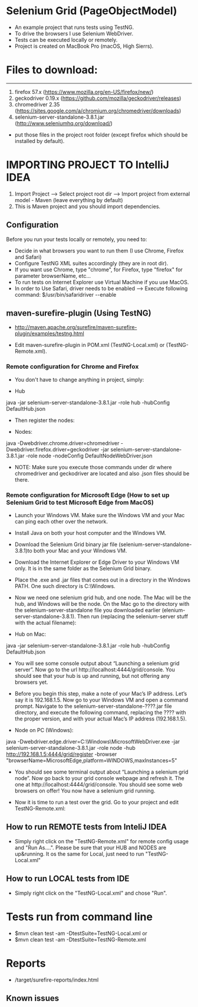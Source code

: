 # Selenium Grid (PageObjectModel)

- An example project that runs tests using TestNG.
- To drive the browsers I use Selenium WebDriver.
- Tests can be executed locally or remotely.
- Project is created on MacBook Pro (macOS, High Sierrs).

# Files to download:
*****************************
1. firefox 57.x (https://www.mozilla.org/en-US/firefox/new/)
2. geckodriver 0.19.x (https://github.com/mozilla/geckodriver/releases)
3. chromedriver 2.35 (https://sites.google.com/a/chromium.org/chromedriver/downloads)
3. selenium-server-standalone-3.8.1.jar (http://www.seleniumhq.org/download/)

- put those files in the project root folder (except firefox which should be installed by default). 

# IMPORTING PROJECT TO IntelliJ IDEA
1. Import Project --> Select project root dir --> Import project from external model - Maven (leave everything by default)
2. This is Maven project and you should import dependencies.

## Configuration
Before you run your tests locally or remotely, you need to:

* Decide in what browsers you want to run them (I use Chrome, Firefox and Safari) 
* Configure TestNG XML suites accordingly (they are in root dir).
* If you want use Chrome, type "chrome", for Firefox, type "firefox" for parameter browserName, etc...
* To run tests on Internet Explorer use Virtual Machine if you use MacOS.
* In order to Use Safari, driver needs to be enabled --> Execute following command:
  $/usr/bin/safaridriver --enable

## maven-surefire-plugin (Using TestNG)
- http://maven.apache.org/surefire/maven-surefire-plugin/examples/testng.html
* Edit maven-surefire-plugin in POM.xml (<suiteXmlFile>TestNG-Local.xml</suiteXmlFile>) or (<suiteXmlFile>TestNG-Remote.xml</suiteXmlFile>).


### Remote configuration for Chrome and Firefox
- You don't have to change anything in project, simply:

- Hub

java -jar selenium-server-standalone-3.8.1.jar -role hub -hubConfig DefaultHub.json

- Then register the nodes:

- Nodes:

java -Dwebdriver.chrome.driver=chromedriver -Dwebdriver.firefox.driver=geckodriver -jar selenium-server-standalone-3.8.1.jar -role node -nodeConfig DefaultNodeWebDriver.json

- NOTE: Make sure you execute those commands under dir where chromedriver and geckodriver are located and also .json files should be there.


### Remote configuration for Microsoft Edge (How to set up Selenium Grid to test Microsoft Edge from MacOS)
- Launch your Windows VM. Make sure the Windows VM and your Mac can ping each other over the network.
- Install Java on both your host computer and the Windows VM.
- Download the Selenium Grid binary jar file (selenium-server-standalone-3.8.1)to both your Mac and your Windows VM. 
- Download the Internet Explorer or Edge Driver to your Windows VM only. It is in the same folder as the Selenium Grid binary.
- Place the .exe and .jar files that comes out in a directory in the Windows PATH. One such directory is C:\Windows\.
- Now we need one selenium grid hub, and one node. The Mac will be the hub, and Windows will be the node. 
  On the Mac go to the directory with the selenium-server-standalone file you downloaded earlier (elenium-server-standalone-3.8.1).
  Then run (replacing the selenium-server stuff with the actual filename):

- Hub on Mac:

java -jar selenium-server-standalone-3.8.1.jar -role hub -hubConfig DefaultHub.json

- You will see some console output about “Launching a selenium grid server”. Now go to the url http://localhost:4444/grid/console. You should see that your hub is up and running, but not offering any browsers yet.

- Before you begin this step, make a note of your Mac’s IP address. Let’s say it is 192.168.1.5. 
  Now go to your Windows VM and open a command prompt. Navigate to the selenium-server-standalone-????.jar file directory, and execute the following command, replacing the ???? with the proper version, and  with your actual Mac’s IP address (192.168.1.5).

- Node on PC (Windows):

java -Dwebdriver.edge.driver=C:\Windows\MicrosoftWebDriver.exe -jar selenium-server-standalone-3.8.1.jar -role node -hub http://192.168.1.5:4444/grid/register -browser "browserName=MicrosoftEdge,platform=WINDOWS,maxInstances=5"

- You should see some terminal output about “Launching a selenium grid node”. Now go back to your grid console webpage and refresh it. The one at http://localhost:4444/grid/console. You should see some web browsers on offer! You now have a selenium grid running.

- Now it is time to run a test over the grid. Go to your project and edit TestNG-Remote.xml:
  <parameter name="browserName" value="edge" />


## How to run REMOTE tests from InteliJ IDEA
- Simply right click on the "TestNG-Remote.xml" for remote config usage and "Run As....".
Please be sure that your HUB and NODES are up&running.
It os the same for Local, just need to run "TestNG-Local.xml"

## How to run LOCAL tests from IDE
- Simply right click on the "TestNG-Local.xml" and chose "Run".

# Tests run from command line
- $mvn clean test -am -DtestSuite=TestNG-Local.xml 
or
- $mvn clean test -am -DtestSuite=TestNG-Remote.xml 

# Reports
- /target/surefire-reports/index.html

## Known issues


